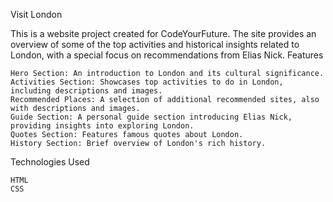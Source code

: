 Visit London

This is a website project created for CodeYourFuture. The site provides an overview of some of the top activities and historical insights related to London, with a special focus on recommendations from Elias Nick.
Features

    Hero Section: An introduction to London and its cultural significance.
    Activities Section: Showcases top activities to do in London, including descriptions and images.
    Recommended Places: A selection of additional recommended sites, also with descriptions and images.
    Guide Section: A personal guide section introducing Elias Nick, providing insights into exploring London.
    Quotes Section: Features famous quotes about London.
    History Section: Brief overview of London's rich history.

Technologies Used

    HTML
    CSS
